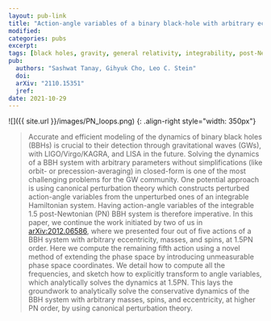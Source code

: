 ```yaml
---
layout: pub-link
title: "Action-angle variables of a binary black-hole with arbitrary eccentricity, spins, and masses at 1.5 post-Newtonian order"
modified:
categories: pubs
excerpt:
tags: [black holes, gravity, general relativity, integrability, post-Newtonian, dynamics]
pub:
  authors: "Sashwat Tanay, Gihyuk Cho, Leo C. Stein"
  doi:
  arXiv: "2110.15351"
  jref:
date: 2021-10-29
---
```


![]({{ site.url }}/images/PN_loops.png)
{: .align-right style="width: 350px"}
> Accurate and efficient modeling of the dynamics of binary black
> holes (BBHs) is crucial to their detection through gravitational
> waves (GWs), with LIGO/Virgo/KAGRA, and LISA in the future. Solving
> the dynamics of a BBH system with arbitrary parameters without
> simplifications (like orbit- or precession-averaging) in closed-form
> is one of the most challenging problems for the GW community. One
> potential approach is using canonical perturbation theory which
> constructs perturbed action-angle variables from the unperturbed
> ones of an integrable Hamiltonian system. Having action-angle
> variables of the integrable 1.5 post-Newtonian (PN) BBH system is
> therefore imperative. In this paper, we continue the work initiated
> by two of us in
> [arXiv:2012.06586](https://arxiv.org/abs/2012.06586), where we
> presented four out of five actions of a BBH system with arbitrary
> eccentricity, masses, and spins, at 1.5PN order. Here we compute the
> remaining fifth action using a novel method of extending the phase
> space by introducing unmeasurable phase space coordinates. We detail
> how to compute all the frequencies, and sketch how to explicitly
> transform to angle variables, which analytically solves the dynamics
> at 1.5PN. This lays the groundwork to analytically solve the
> conservative dynamics of the BBH system with arbitrary masses,
> spins, and eccentricity, at higher PN order, by using canonical
> perturbation theory.
